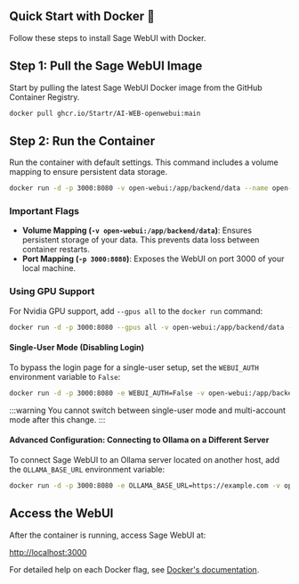## Quick Start with Docker 🐳

Follow these steps to install Sage WebUI with Docker.

## Step 1: Pull the Sage WebUI Image

Start by pulling the latest Sage WebUI Docker image from the GitHub Container Registry.

```bash
docker pull ghcr.io/Startr/AI-WEB-openwebui:main
```

## Step 2: Run the Container

Run the container with default settings. This command includes a volume mapping to ensure persistent data storage.

```bash
docker run -d -p 3000:8080 -v open-webui:/app/backend/data --name open-webui ghcr.io/Startr/AI-WEB-openwebui:main
```

### Important Flags

- **Volume Mapping (`-v open-webui:/app/backend/data`)**: Ensures persistent storage of your data. This prevents data loss between container restarts.
- **Port Mapping (`-p 3000:8080`)**: Exposes the WebUI on port 3000 of your local machine.

### Using GPU Support

For Nvidia GPU support, add `--gpus all` to the `docker run` command:

```bash
docker run -d -p 3000:8080 --gpus all -v open-webui:/app/backend/data --name open-webui ghcr.io/Startr/AI-WEB-openwebui:cuda
```


#### Single-User Mode (Disabling Login)

To bypass the login page for a single-user setup, set the `WEBUI_AUTH` environment variable to `False`:

```bash
docker run -d -p 3000:8080 -e WEBUI_AUTH=False -v open-webui:/app/backend/data --name open-webui ghcr.io/Startr/AI-WEB-openwebui:main
```

:::warning
You cannot switch between single-user mode and multi-account mode after this change.
:::

#### Advanced Configuration: Connecting to Ollama on a Different Server

To connect Sage WebUI to an Ollama server located on another host, add the `OLLAMA_BASE_URL` environment variable:

```bash
docker run -d -p 3000:8080 -e OLLAMA_BASE_URL=https://example.com -v open-webui:/app/backend/data --name open-webui --restart always ghcr.io/Startr/AI-WEB-openwebui:main
```

## Access the WebUI

After the container is running, access Sage WebUI at:

[http://localhost:3000](http://localhost:3000)

For detailed help on each Docker flag, see [Docker's documentation](https://docs.docker.com/engine/reference/commandline/run/).
